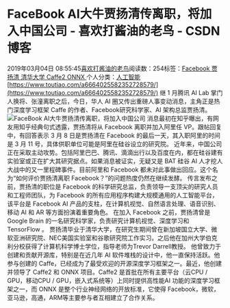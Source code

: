 
# FaceBook AI大牛贾扬清传离职，将加入中国公司 - 喜欢打酱油的老鸟 - CSDN博客


2019年03月04日 08:55:45[喜欢打酱油的老鸟](https://me.csdn.net/weixin_42137700)阅读数：254标签：[Facebook																](https://so.csdn.net/so/search/s.do?q=Facebook&t=blog)[贾扬清																](https://so.csdn.net/so/search/s.do?q=贾扬清&t=blog)[清华大学																](https://so.csdn.net/so/search/s.do?q=清华大学&t=blog)[Caffe2																](https://so.csdn.net/so/search/s.do?q=Caffe2&t=blog)[ONNX																](https://so.csdn.net/so/search/s.do?q=ONNX&t=blog)[
							](https://so.csdn.net/so/search/s.do?q=Caffe2&t=blog)[
																					](https://so.csdn.net/so/search/s.do?q=清华大学&t=blog)个人分类：[人工智能																](https://blog.csdn.net/weixin_42137700/article/category/7820233)
[
																								](https://so.csdn.net/so/search/s.do?q=清华大学&t=blog)
[
				](https://so.csdn.net/so/search/s.do?q=贾扬清&t=blog)
[
			](https://so.csdn.net/so/search/s.do?q=贾扬清&t=blog)
[
		](https://so.csdn.net/so/search/s.do?q=Facebook&t=blog)
[https://www.toutiao.com/a6664025582352728579/](https://www.toutiao.com/a6664025582352728579/)
继 1 月腾讯 AI Lab 掌门人换将、张潼离职之后，今日，华人 AI 圈又传出重磅人事变动消息，主角正是热门深度学习框架 Caffe 的作者、Facebook研究科学家、AI 架构总监贾扬清。
![FaceBook AI大牛贾扬清传离职，将加入中国公司](http://p3.pstatp.com/large/pgc-image/22e9df9fe2464300b5eb8fdd2a3fd073)
消息最初在知乎曝出，有网友用知乎经典句式透露，贾扬清将从 Facebook 离职并加入阿里任 VP。跟帖回复中，有回答表示 3 月 8 日是贾扬清在 Facebook 的最后一天，其入职阿里的时间是 3 月 11 号，具体供职单位可能是阿里在硅谷设立的研究院。
近年来，中国公司正在采取主动攻势。包括阿里巴巴、腾讯、滴滴出行以及百度在内，都在硅谷建有实验室或正在扩大其研究据点。如果消息被证实，无疑又是 BAT 硅谷 AI 人才挖人大战中的又一里程碑事件。目前阿里和 Facebook 都未对此事做出回应。这个名为“如何评价贾扬清离职 Facebook？”的问题热度仍然在继续发酵。
传言发布之前，贾扬清的职位是 Facebook 的科学研究总监，负责领导一支顶尖的研究人员和工程师团队，为 Facebook 的所有应用程序构建大规模通用的人工智能平台，该平台是 Facebook AI 产品的支柱，在计算机视觉、自然语言处理、语音识别、移动 AI 和 AR 等方面扮演着重要角色。
在加入 Facebook 之前，贾扬清曾是 Google Brain 的一名研究科学家，负责研究计算机视觉、深度学习和 TensorFlow 。
贾扬清毕业于清华大学，在研究生期间曾在新加坡国立大学、微软亚洲研究院、NEC美国实验室和谷歌研究院工作实习。之后他在加州大学伯克利分校获得了计算机科学博士学位，指导老师为Trevor Darrell教授。
他曾致力于创建和贡献开源库，特别是在近几年 AI 软件堆栈的设计中，他一直保持活跃。他参与创建的 Caffe，已经成为了最受欢迎的开源深度学习框架之一。最近，他创建并领导了 Caffe2 和 ONNX 项目。Caffe2 是首批在所有主要平台（云CPU / GPU，移动CPU / GPU，嵌入式系统等）上同时提供高性能AI 功能的深度学习框架之一，而 ONNX 是整个行业神经网络的开放标准，它使得 Facebook，微软，亚马逊，高通，ARM等主要参与者互相建立了合作关系。


